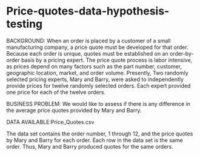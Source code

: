 # Price-quotes-data-hypothesis-testing

BACKGROUND: When an order is placed by a customer of a small manufacturing company, a price quote must be developed for that order. Because each order is unique, quotes must be established on an order-by-order basis by a pricing expert. The price quote process is labor intensive, as prices depend on many factors such as the part number, customer, geographic location, market, and order volume.
Presently, Two randomly selected pricing experts, Mary and Barry, were asked to independently provide prices for twelve randomly selected orders. Each expert provided one price for each of the twelve orders.

BUSINESS PROBLEM: We would like to assess if there is any difference in the average price quotes provided by Mary and Barry.


DATA AVAILABLE:Price_Quotes.csv


The data set contains the order number, 1 through 12, and the price quotes by Mary and Barry for each order. Each row in the data set is the same order. Thus, Mary and Barry produced quotes for the same orders.
